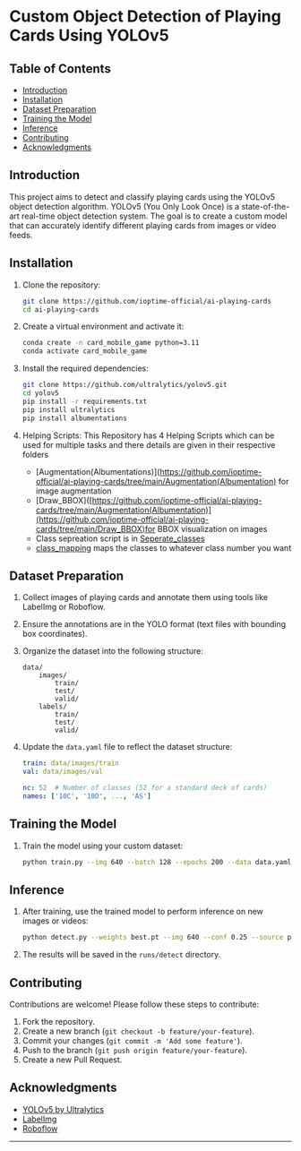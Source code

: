 # Custom Object Detection of Playing Cards Using YOLOv5

## Table of Contents

- [Introduction](#introduction)
- [Installation](#installation)
- [Dataset Preparation](#dataset-preparation)
- [Training the Model](#training-the-model)
- [Inference](#inference)
- [Contributing](#contributing)
- [Acknowledgments](#acknowledgments)

## Introduction

This project aims to detect and classify playing cards using the YOLOv5 object detection algorithm. YOLOv5 (You Only Look Once) is a state-of-the-art real-time object detection system. The goal is to create a custom model that can accurately identify different playing cards from images or video feeds.

## Installation

1. Clone the repository:
    ```bash
    git clone https://github.com/ioptime-official/ai-playing-cards
    cd ai-playing-cards
    ```

2. Create a virtual environment and activate it:
    ```bash
    conda create -n card_mobile_game python=3.11
    conda activate card_mobile_game
    ```

3. Install the required dependencies:
    ```bash
    git clone https://github.com/ultralytics/yolov5.git
    cd yolov5
    pip install -r requirements.txt
    pip install ultralytics
    pip install albumentations
    ```
4. Helping Scripts:
    This Repository has 4 Helping Scripts which can be used for multiple tasks and there details are given in their respective folders
    - [Augmentation(Albumentations)](https://github.com/ioptime-official/ai-playing-cards/tree/main/Augmentation(Albumentation) for image augmentation
    - [Draw_BBOX]([https://github.com/ioptime-official/ai-playing-cards/tree/main/Augmentation(Albumentation)](https://github.com/ioptime-official/ai-playing-cards/tree/main/Draw_BBOX)for BBOX visualization on images
    - Class sepreation script is in [Seperate_classes](https://github.com/ioptime-official/ai-playing-cards/tree/main/Seperate_classes) 
    - [class_mapping](https://github.com/ioptime-official/ai-playing-cards/tree/main/class_mapping) maps the classes to whatever class number you want
## Dataset Preparation

1. Collect images of playing cards and annotate them using tools like LabelImg or Roboflow.
2. Ensure the annotations are in the YOLO format (text files with bounding box coordinates).
3. Organize the dataset into the following structure:
    ```
    data/
        images/
            train/
            test/
            valid/
        labels/
            train/
            test/
            valid/
    ```

4. Update the `data.yaml` file to reflect the dataset structure:
    ```yaml
    train: data/images/train
    val: data/images/val

    nc: 52  # Number of classes (52 for a standard deck of cards)
    names: ['10C', '10D', ..., 'AS']
    ```

## Training the Model

1. Train the model using your custom dataset:
    ```bash
    python train.py --img 640 --batch 128 --epochs 200 --data data.yaml --weights yolov5s.pt
    ```

## Inference

1. After training, use the trained model to perform inference on new images or videos:
    ```bash
    python detect.py --weights best.pt --img 640 --conf 0.25 --source path/to/your/image_or_video
    ```

2. The results will be saved in the `runs/detect` directory.


## Contributing

Contributions are welcome! Please follow these steps to contribute:

1. Fork the repository.
2. Create a new branch (`git checkout -b feature/your-feature`).
3. Commit your changes (`git commit -m 'Add some feature'`).
4. Push to the branch (`git push origin feature/your-feature`).
5. Create a new Pull Request.


## Acknowledgments

- [YOLOv5 by Ultralytics](https://github.com/ultralytics/yolov5)
- [LabelImg](https://github.com/tzutalin/labelImg)
- [Roboflow](https://roboflow.com)

---
